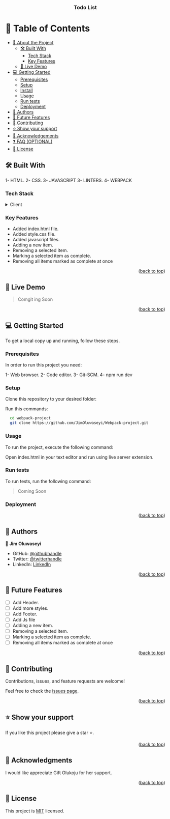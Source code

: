
<!-- <a name="readme-top"></a> -->

<!--
!!! IMPORTANT !!!
This README is an example of how you could professionally present your codebase. 
Writing documentation is a crucial part of your work as a professional software developer and cannot be ignored. 

You should modify this file to match your project and remove sections that don't apply.

REQUIRED SECTIONS:
- Table of Contents
- About the Project
  - Built With
  - Live Demo
- Getting Started
- Authors
- Future Features
- Contributing
- Show your support
- Acknowledgements
- License

OPTIONAL SECTIONS:
- FAQ

After you're finished please remove all the comments and instructions!

For more information on the importance of a professional README for your repositories: https://github.com/microverseinc/curriculum-transversal-skills/blob/main/documentation/articles/readme_best_practices.md
-->

<div align="center">
  <!-- You are encouraged to replace this logo with your own! Otherwise you can also remove it. -->
 
  <br/>

  <h3><b>Todo List</b></h3>

</div>

<!-- TABLE OF CONTENTS -->

# 📗 Table of Contents

- [📖 About the Project](#about-project)
  - [🛠 Built With](#built-with)
    - [Tech Stack](#tech-stack)
    - [Key Features](#key-features)
  - [🚀 Live Demo](#live-demo)
- [💻 Getting Started](#getting-started)
  - [Prerequisites](#prerequisites)
  - [Setup](#setup)
  - [Install](#install)
  - [Usage](#usage)
  - [Run tests](#run-tests)
  - [Deployment](#deployment)
- [👥 Authors](#authors)
- [🔭 Future Features](#future-features)
- [🤝 Contributing](#contributing)
- [⭐️ Show your support](#support)
- [🙏 Acknowledgements](#acknowledgements)
- [❓ FAQ (OPTIONAL)](#faq)
- [📝 License](#license)

<!-- PROJECT DESCRIPTION -->

<a name="about-project"></a>

   

## 🛠 Built With  <a name="built-with"></a>
1- HTML.
2- CSS.
3- JAVASCRIPT
3- LINTERS.
4- WEBPACK

### Tech Stack <a name="tech-stack"></a>



<details>
  <summary>Client</summary>
  <ul>
    <li><a href="https://reactjs.org/">HTML</a></li>
    <li><a href="https://reactjs.org/">CSS</a></li>
    <li><a href="https://reactjs.org/">JAVASCRIPT</a></li>
    <li><a href="https://reactjs.org/">WEBPACK</a></li>
    
  </ul>
</details>




<!-- Features -->

### Key Features <a name="key-features"></a>


- Added index.html file.
- Added style.css file.
- Added javascript files.
- Adding a new item.
- Removing a selected item.
- Marking a selected item as complete.
- Removing all items marked as complete at once


<p align="right">(<a href="#readme-top">back to top</a>)</p>

<!-- LIVE DEMO -->


## 🚀 Live Demo <a name="live-demo"></a>
> Comgit ing Soon
<!-- Click [live demo link to view project](https://jimoluwaseyi.github.io/module-one-capstone/) -->


<p align="right">(<a href="#readme-top">back to top</a>)</p>

<!-- GETTING STARTED -->

## 💻 Getting Started <a name="getting-started"></a>

To get a local copy up and running, follow these steps.

### Prerequisites

In order to run this project you need:

 1- Web browser.
 2- Code editor.
 3- Git-SCM.
 4- npm run dev

### Setup

Clone this repository to your desired folder:


Run this commands:

```sh
  cd webpack-project
  git clone https://github.com/JimOluwaseyi/Webpack-project.git
```


### Usage

To run the project, execute the following command:

 Open index.html in your text editor and run using live server extension.

### Run tests

To run tests, run the following command:

> Coming Soon

### Deployment

<p align="right">(<a href="#readme-top">back to top</a>)</p>

<!-- AUTHORS -->

## 👥 Authors <a name="authors"></a>



👤 **Jim Oluwaseyi**

- GitHub: [@githubhandle](https://github.com/JimOluwaseyi)
- Twitter: [@twitterhandle](https://twitter.com/JimDotPush?t=mzkLFkuqm2xKdTA2fYT8KA&s=08)
- LinkedIn: [LinkedIn](https://www.linkedin.com/in/oluwaseyi-jimoh-91838b228/)



<p align="right">(<a href="#readme-top">back to top</a>)</p>

<!-- FUTURE FEATURES -->

## 🔭 Future Features <a name="future-features"></a>



- [ ] Add Header.
- [ ] Add more styles.
- [ ] Add Footer.
- [ ] Add Js file
- [ ] Adding a new item.
- [ ] Removing a selected item.
- [ ] Marking a selected item as complete.
- [ ] Removing all items marked as complete at once

<p align="right">(<a href="#readme-top">back to top</a>)</p>

<!-- CONTRIBUTING -->

## 🤝 Contributing <a name="contributing"></a>

Contributions, issues, and feature requests are welcome!

Feel free to check the [issues page](../../issues/).

<p align="right">(<a href="#readme-top">back to top</a>)</p>

<!-- SUPPORT -->

## ⭐️ Show your support <a name="support"></a>



If you like this project please give a star ⭐️.

<p align="right">(<a href="#readme-top">back to top</a>)</p>

<!-- ACKNOWLEDGEMENTS -->

## 🙏 Acknowledgments <a name="acknowledgements"></a>


I would like appreciate Gift Olukoju for her support.

<p align="right">(<a href="#readme-top">back to top</a>)</p>

<!-- LICENSE -->

## 📝 License <a name="license"></a>

This project is [MIT](./LICENSE) licensed.
